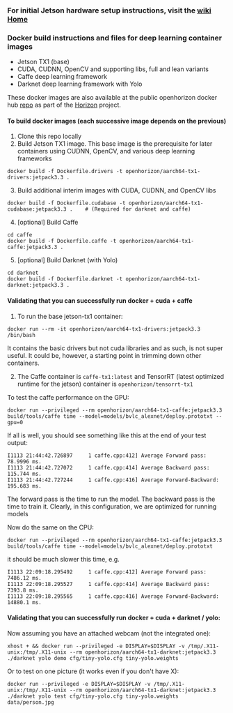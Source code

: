 ### For initial Jetson hardware setup instructions, visit the [wiki Home](https://github.com/open-horizon/cogwerx-jetson-tx1/wiki)

### Docker build instructions and files for deep learning container images
* Jetson TX1 (base)
* CUDA, CUDNN, OpenCV and supporting libs, full and lean variants
* Caffe deep learning framework
* Darknet deep learning framework with Yolo

These docker images are also available at the public openhorizon docker hub [repo](https://hub.docker.com/u/openhorizon/) as part of the [Horizon](https://bluehorizon.network) project.



#### To build docker images (each successive image depends on the previous)

1. Clone this repo locally
2. Build Jetson TX1 image. This base image is the prerequisite for later containers using CUDNN, OpenCV, and various deep learning frameworks

```
docker build -f Dockerfile.drivers -t openhorizon/aarch64-tx1-drivers:jetpack3.3 .
```
3. Build additional interim images with CUDA, CUDNN, and OpenCV libs

```    
docker build -f Dockerfile.cudabase -t openhorizon/aarch64-tx1-cudabase:jetpack3.3 .    # (Required for darknet and caffe)    
```    

4. [optional] Build Caffe
```
cd caffe
docker build -f Dockerfile.caffe -t openhorizon/aarch64-tx1-caffe:jetpack3.3 .
```

5. [optional] Build Darknet (with Yolo)
```
cd darknet
docker build -f Dockerfile.darknet -t openhorizon/aarch64-tx1-darknet:jetpack3.3 .
```

#### Validating that you can successfully run docker + cuda + caffe
1. To run the base jetson-tx1 container:
```
docker run --rm -it openhorizon/aarch64-tx1-drivers:jetpack3.3 /bin/bash
```
It contains the basic drivers but not cuda libraries and as such, is not super useful.  It could be, however, a starting point in trimming down other containers.

2. The Caffe container is `caffe-tx1:latest` and TensorRT (latest optimized runtime for the jetson) container is `openhorizon/tensorrt-tx1`

To test the caffe performance on the GPU:
```
docker run --privileged --rm openhorizon/aarch64-tx1-caffe:jetpack3.3 build/tools/caffe time --model=models/bvlc_alexnet/deploy.prototxt --gpu=0
```
If all is well, you should see something like this at the end of your test output:
```
I1113 21:44:42.726897     1 caffe.cpp:412] Average Forward pass: 78.9996 ms.
I1113 21:44:42.727072     1 caffe.cpp:414] Average Backward pass: 115.744 ms.
I1113 21:44:42.727244     1 caffe.cpp:416] Average Forward-Backward: 195.683 ms.
```
The forward pass is the time to run the model.  The backward pass is the time to train it.  Clearly, in this configuration, we are optimized for running models

Now do the same on the CPU:
```
docker run --privileged --rm openhorizon/aarch64-tx1-caffe:jetpack3.3 build/tools/caffe time --model=models/bvlc_alexnet/deploy.prototxt
```
it should be much slower this time, e.g.
```
I1113 22:09:18.295492     1 caffe.cpp:412] Average Forward pass: 7486.12 ms.
I1113 22:09:18.295527     1 caffe.cpp:414] Average Backward pass: 7393.8 ms.
I1113 22:09:18.295565     1 caffe.cpp:416] Average Forward-Backward: 14880.1 ms.
```


#### Validating that you can successfully run docker + cuda + darknet / yolo:

Now assuming you have an attached webcam (not the integrated one):
```
xhost + && docker run --privileged -e DISPLAY=$DISPLAY -v /tmp/.X11-unix:/tmp/.X11-unix --rm openhorizon/aarch64-tx1-darknet:jetpack3.3 ./darknet yolo demo cfg/tiny-yolo.cfg tiny-yolo.weights
```
Or to test on one picture (it works even if you don't have X):
```
docker run --privileged -e DISPLAY=$DISPLAY -v /tmp/.X11-unix:/tmp/.X11-unix --rm openhorizon/aarch64-tx1-darknet:jetpack3.3 ./darknet yolo test cfg/tiny-yolo.cfg tiny-yolo.weights data/person.jpg
```
